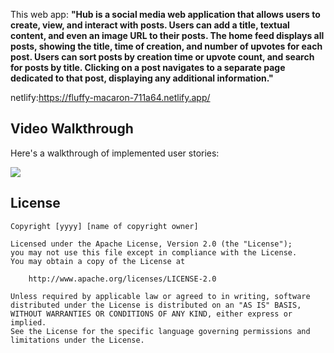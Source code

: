

This web app: **"Hub is a social media web application that allows users to create, view, and interact with posts. Users can add a title, textual content, and even an image URL to their posts. The home feed displays all posts, showing the title, time of creation, and number of upvotes for each post. Users can sort posts by creation time or upvote count, and search for posts by title. Clicking on a post navigates to a separate page dedicated to that post, displaying any additional information."**


netlify:https://fluffy-macaron-711a64.netlify.app/



## Video Walkthrough

Here's a walkthrough of implemented user stories:

![](https://github.com/COP4808-Spring2024-Full-Stack-Webdev/final-project-jwu561/blob/main/finalproject.gif)



## License

    Copyright [yyyy] [name of copyright owner]

    Licensed under the Apache License, Version 2.0 (the "License");
    you may not use this file except in compliance with the License.
    You may obtain a copy of the License at

        http://www.apache.org/licenses/LICENSE-2.0

    Unless required by applicable law or agreed to in writing, software
    distributed under the License is distributed on an "AS IS" BASIS,
    WITHOUT WARRANTIES OR CONDITIONS OF ANY KIND, either express or implied.
    See the License for the specific language governing permissions and
    limitations under the License.
